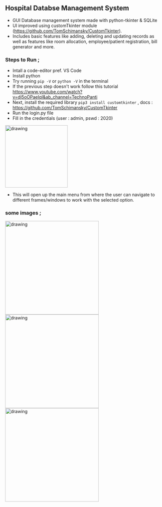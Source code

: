 ## Hospital Databse Management System
- GUI Database management system made with python-tkinter & SQLite  
- UI improved using customTkinter module (https://github.com/TomSchimansky/CustomTkinter).  
- Includes basic features like adding, deleting and updating records as well as features like room allocation, employee/patient registration, bill generator and more.

### Steps to Run ; 
- Intall a code-editor pref. VS Code  
- Install python  
- Try running `pip -V` or `python -V` in the terminal
- If the previous step doesn't work follow this tutorial https://www.youtube.com/watch?v=dj5oOPaeIqI&ab_channel=TechnoPanti  
- Next, install the required library `pip3 install customtkinter` , docs : https://github.com/TomSchimansky/CustomTkinter  
- Run the login.py file  
- Fill in the credentials (user : admin, pswd : 2020)     
 <img src="https://user-images.githubusercontent.com/102300255/188245177-bb8d8cfd-0efa-4456-a7da-3c31ac07f9e1.png" alt="drawing" width="200"/>  
 
- This will open up the main menu from where the user can navigate to different frames/windows to work with the selected option.   
### some images ;
 <img src="https://user-images.githubusercontent.com/102300255/190835873-db1b6cc7-e75e-4d12-8a3b-4472d7207a10.png" alt="drawing" width="300"/>  
 <img src="https://user-images.githubusercontent.com/102300255/205307929-2f477711-7e02-4098-ba8b-ee500d46ae7f.png" alt="drawing" width="300"/> 
 <img src="https://user-images.githubusercontent.com/102300255/205308439-6fb17863-bd02-47c2-9fe3-2041cabd1940.png" alt="drawing" width="300"/>  


